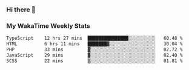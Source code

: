 ### Hi there 👋

<!--
**royschrauwen/royschrauwen** is a ✨ _special_ ✨ repository because its `README.md` (this file) appears on your GitHub profile.

Here are some ideas to get you started:

- 🔭 I’m currently working on ...
- 🌱 I’m currently learning ...
- 👯 I’m looking to collaborate on ...
- 🤔 I’m looking for help with ...
- 💬 Ask me about ...
- 📫 How to reach me: ...
- 😄 Pronouns: ...
- ⚡ Fun fact: ...
-->


### My WakaTime Weekly Stats
<!--START_SECTION:waka-->

```txt
TypeScript    12 hrs 27 mins  ███████████████░░░░░░░░░░   60.48 %
HTML          6 hrs 11 mins   ███████▓░░░░░░░░░░░░░░░░░   30.04 %
PHP           33 mins         ▓░░░░░░░░░░░░░░░░░░░░░░░░   02.72 %
JavaScript    29 mins         ▓░░░░░░░░░░░░░░░░░░░░░░░░   02.40 %
SCSS          22 mins         ▒░░░░░░░░░░░░░░░░░░░░░░░░   01.81 %
```

<!--END_SECTION:waka-->
